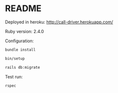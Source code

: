 # README

Deployed in heroku: http://call-driver.herokuapp.com/

Ruby version: 2.4.0

Configuration:
```bash
bundle install
```
```bash
bin/setup
```
```bash
rails db:migrate
```
Test run:
```bash
rspec
```

